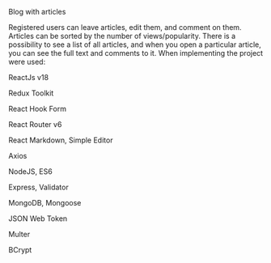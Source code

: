  Blog with articles
 
Registered users can leave articles, edit them, and comment on them. 
Articles can be sorted by the number of views/popularity. There is a possibility to see a list of all articles, and when you open a particular article, you can see the full text and comments to it.
When implementing the project were used:

ReactJs v18

Redux Toolkit

React Hook Form

React Router v6

React Markdown, Simple Editor

Axios

NodeJS, ES6

Express, Validator

MongoDB, Mongoose

JSON Web Token

Multer

BCrypt
